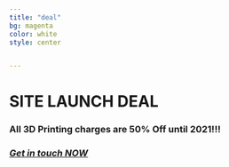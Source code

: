 ```yaml
---
title: "deal"
bg: magenta
color: white
style: center


---
```


# **SITE LAUNCH DEAL**

### **All 3D Printing charges are 50% Off until 2021!!!**
### *[Get in touch NOW](mailto://realitsolutionswa@gmail.com)*

<style>
#deal {
    min-height: 100px;
    padding-top: 50px;
    padding-bottom: 50px;
}
</style>